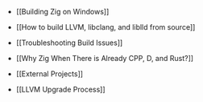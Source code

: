  * [[Building Zig on Windows]]
 * [[How to build LLVM, libclang, and liblld from source]]
 * [[Troubleshooting Build Issues]]

 * [[Why Zig When There is Already CPP, D, and Rust?]]

 * [[External Projects]]

 * [[LLVM Upgrade Process]]